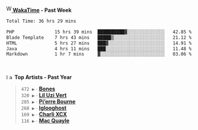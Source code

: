 <img src="https://github.com/dxnter/dxnter/assets/17434202/67b21fa4-d36d-46f9-9dec-f23d976b00ef" alt="WakaTime Logo" width="14" height="18"/><a href="https://wakatime.com/@dxnter" target="_blank"><strong> WakaTime</strong></a><strong> - Past Week</strong>

<!--START_SECTION:waka-->

```txt
Total Time: 36 hrs 29 mins

PHP               15 hrs 39 mins  ██████████▓░░░░░░░░░░░░░░   42.85 %
Blade Template    7 hrs 43 mins   █████▒░░░░░░░░░░░░░░░░░░░   21.12 %
HTML              5 hrs 27 mins   ███▓░░░░░░░░░░░░░░░░░░░░░   14.91 %
Java              4 hrs 11 mins   ███░░░░░░░░░░░░░░░░░░░░░░   11.48 %
Markdown          1 hr 7 mins     ▓░░░░░░░░░░░░░░░░░░░░░░░░   03.06 %
```

<!--END_SECTION:waka-->

<br/>

<!--START_LASTFM_ARTISTS:{"period": "12month", "rows": 6}-->
<a href="https://last.fm" target="_blank"><img src="https://user-images.githubusercontent.com/17434202/215290617-e793598d-d7c9-428f-9975-156db1ba89cc.svg" alt="Last.fm Logo" width="18" height="13"/></a> **Top Artists - Past Year**

> `472 ▶️` ∙ **[Bones](https://www.last.fm/music/Bones)**<br/>
> `320 ▶️` ∙ **[Lil Uzi Vert](https://www.last.fm/music/Lil+Uzi+Vert)**<br/>
> `285 ▶️` ∙ **[Pi’erre Bourne](https://www.last.fm/music/Pi%E2%80%99erre+Bourne)**<br/>
> `268 ▶️` ∙ **[Iglooghost](https://www.last.fm/music/Iglooghost)**<br/>
> `169 ▶️` ∙ **[Charli XCX](https://www.last.fm/music/Charli+XCX)**<br/>
> `116 ▶️` ∙ **[Mac Quayle](https://www.last.fm/music/Mac+Quayle)**<br/>
<!--END_LASTFM_ARTISTS-->

